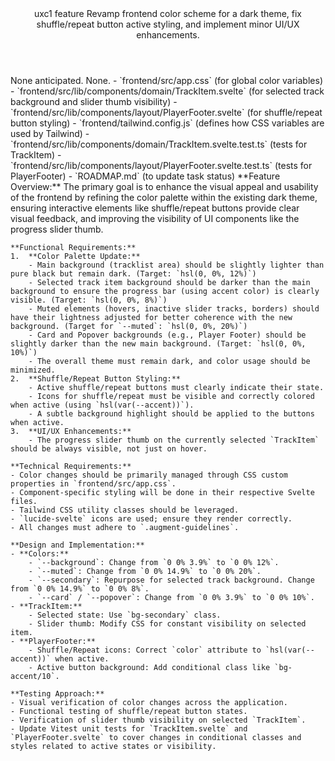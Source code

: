 <Climb>
  <header>
    <id>uxc1</id>
    <type>feature</type>
    <description>Revamp frontend color scheme for a dark theme, fix shuffle/repeat button active styling, and implement minor UI/UX enhancements.</description>
  </header>
  <newDependencies>None anticipated.</newDependencies>
  <prerequisitChanges>None.</prerequisitChanges>
  <relevantFiles>
    - `frontend/src/app.css` (for global color variables)
    - `frontend/src/lib/components/domain/TrackItem.svelte` (for selected track background and slider thumb visibility)
    - `frontend/src/lib/components/layout/PlayerFooter.svelte` (for shuffle/repeat button styling)
    - `frontend/tailwind.config.js` (defines how CSS variables are used by Tailwind)
    - `frontend/src/lib/components/domain/TrackItem.svelte.test.ts` (tests for TrackItem)
    - `frontend/src/lib/components/layout/PlayerFooter.svelte.test.ts` (tests for PlayerFooter)
    - `ROADMAP.md` (to update task status)
  </relevantFiles>
  <everythingElse>
    **Feature Overview:**
    The primary goal is to enhance the visual appeal and usability of the frontend by refining the color palette within the existing dark theme, ensuring interactive elements like shuffle/repeat buttons provide clear visual feedback, and improving the visibility of UI components like the progress slider thumb.

    **Functional Requirements:**
    1.  **Color Palette Update:**
        - Main background (tracklist area) should be slightly lighter than pure black but remain dark. (Target: `hsl(0, 0%, 12%)`)
        - Selected track item background should be darker than the main background to ensure the progress bar (using accent color) is clearly visible. (Target: `hsl(0, 0%, 8%)`)
        - Muted elements (hovers, inactive slider tracks, borders) should have their lightness adjusted for better coherence with the new background. (Target for `--muted`: `hsl(0, 0%, 20%)`)
        - Card and Popover backgrounds (e.g., Player Footer) should be slightly darker than the new main background. (Target: `hsl(0, 0%, 10%)`)
        - The overall theme must remain dark, and color usage should be minimized.
    2.  **Shuffle/Repeat Button Styling:**
        - Active shuffle/repeat buttons must clearly indicate their state.
        - Icons for shuffle/repeat must be visible and correctly colored when active (using `hsl(var(--accent))`).
        - A subtle background highlight should be applied to the buttons when active.
    3.  **UI/UX Enhancements:**
        - The progress slider thumb on the currently selected `TrackItem` should be always visible, not just on hover.

    **Technical Requirements:**
    - Color changes should be primarily managed through CSS custom properties in `frontend/src/app.css`.
    - Component-specific styling will be done in their respective Svelte files.
    - Tailwind CSS utility classes should be leveraged.
    - `lucide-svelte` icons are used; ensure they render correctly.
    - All changes must adhere to `.augment-guidelines`.

    **Design and Implementation:**
    - **Colors:**
        - `--background`: Change from `0 0% 3.9%` to `0 0% 12%`.
        - `--muted`: Change from `0 0% 14.9%` to `0 0% 20%`.
        - `--secondary`: Repurpose for selected track background. Change from `0 0% 14.9%` to `0 0% 8%`.
        - `--card` / `--popover`: Change from `0 0% 3.9%` to `0 0% 10%`.
    - **TrackItem:**
        - Selected state: Use `bg-secondary` class.
        - Slider thumb: Modify CSS for constant visibility on selected item.
    - **PlayerFooter:**
        - Shuffle/Repeat icons: Correct `color` attribute to `hsl(var(--accent))` when active.
        - Active button background: Add conditional class like `bg-accent/10`.

    **Testing Approach:**
    - Visual verification of color changes across the application.
    - Functional testing of shuffle/repeat button states.
    - Verification of slider thumb visibility on selected `TrackItem`.
    - Update Vitest unit tests for `TrackItem.svelte` and `PlayerFooter.svelte` to cover changes in conditional classes and styles related to active states or visibility.
  </everythingElse>
</Climb>